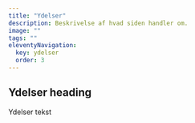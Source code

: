 ```yaml
---
title: "Ydelser"
description: Beskrivelse af hvad siden handler om.
image: ""
tags: ""
eleventyNavigation:
  key: ydelser
  order: 3
---
```


## Ydelser heading

Ydelser tekst
